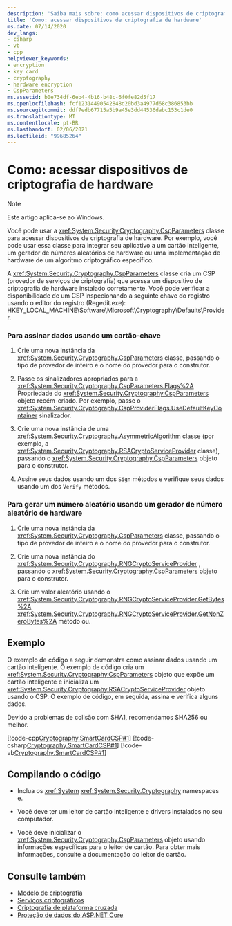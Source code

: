 ```yaml
---
description: 'Saiba mais sobre: como acessar dispositivos de criptografia de hardware'
title: 'Como: acessar dispositivos de criptografia de hardware'
ms.date: 07/14/2020
dev_langs:
- csharp
- vb
- cpp
helpviewer_keywords:
- encryption
- key card
- cryptography
- hardware encryption
- CspParameters
ms.assetid: b0e734df-6eb4-4b16-b48c-6f0fe82d5f17
ms.openlocfilehash: fcf12314490542848d20bd3a4977d68c386853bb
ms.sourcegitcommit: ddf7edb67715a5b9a45e3dd44536dabc153c1de0
ms.translationtype: MT
ms.contentlocale: pt-BR
ms.lasthandoff: 02/06/2021
ms.locfileid: "99685264"
---
```

# <a name="how-to-access-hardware-encryption-devices"></a>Como: acessar dispositivos de criptografia de hardware

> [!NOTE]
> Este artigo aplica-se ao Windows.

Você pode usar a <xref:System.Security.Cryptography.CspParameters> classe para acessar dispositivos de criptografia de hardware. Por exemplo, você pode usar essa classe para integrar seu aplicativo a um cartão inteligente, um gerador de números aleatórios de hardware ou uma implementação de hardware de um algoritmo criptográfico específico.  

A <xref:System.Security.Cryptography.CspParameters> classe cria um CSP (provedor de serviços de criptografia) que acessa um dispositivo de criptografia de hardware instalado corretamente.  Você pode verificar a disponibilidade de um CSP inspecionando a seguinte chave do registro usando o editor do registro (Regedit.exe): HKEY_LOCAL_MACHINE\Software\Microsoft\Cryptography\Defaults\Provider.  
  
### <a name="to-sign-data-using-a-key-card"></a>Para assinar dados usando um cartão-chave  
  
1. Crie uma nova instância da <xref:System.Security.Cryptography.CspParameters> classe, passando o tipo de provedor de inteiro e o nome do provedor para o construtor.  
  
2. Passe os sinalizadores apropriados para a <xref:System.Security.Cryptography.CspParameters.Flags%2A> Propriedade do <xref:System.Security.Cryptography.CspParameters> objeto recém-criado.  Por exemplo, passe o <xref:System.Security.Cryptography.CspProviderFlags.UseDefaultKeyContainer> sinalizador.  
  
3. Crie uma nova instância de uma <xref:System.Security.Cryptography.AsymmetricAlgorithm> classe (por exemplo, a <xref:System.Security.Cryptography.RSACryptoServiceProvider> classe), passando o <xref:System.Security.Cryptography.CspParameters> objeto para o construtor.  
  
4. Assine seus dados usando um dos `Sign` métodos e verifique seus dados usando um dos `Verify` métodos.  
  
### <a name="to-generate-a-random-number-using-a-hardware-random-number-generator"></a>Para gerar um número aleatório usando um gerador de número aleatório de hardware  
  
1. Crie uma nova instância da <xref:System.Security.Cryptography.CspParameters> classe, passando o tipo de provedor de inteiro e o nome do provedor para o construtor.  
  
2. Crie uma nova instância do <xref:System.Security.Cryptography.RNGCryptoServiceProvider> , passando o <xref:System.Security.Cryptography.CspParameters> objeto para o construtor.  
  
3. Crie um valor aleatório usando o <xref:System.Security.Cryptography.RNGCryptoServiceProvider.GetBytes%2A> <xref:System.Security.Cryptography.RNGCryptoServiceProvider.GetNonZeroBytes%2A> método ou.  
  
## <a name="example"></a>Exemplo

O exemplo de código a seguir demonstra como assinar dados usando um cartão inteligente.  O exemplo de código cria um <xref:System.Security.Cryptography.CspParameters> objeto que expõe um cartão inteligente e inicializa um <xref:System.Security.Cryptography.RSACryptoServiceProvider> objeto usando o CSP.  O exemplo de código, em seguida, assina e verifica alguns dados.  

Devido a problemas de colisão com SHA1, recomendamos SHA256 ou melhor.
  
[!code-cpp[Cryptography.SmartCardCSP#1](../../../samples/snippets/cpp/VS_Snippets_CLR/Cryptography.SmartCardCSP/CPP/Cryptography.SmartCardCSP.cpp#1)]
[!code-csharp[Cryptography.SmartCardCSP#1](../../../samples/snippets/csharp/VS_Snippets_CLR/Cryptography.SmartCardCSP/CS/example.cs#1)]
[!code-vb[Cryptography.SmartCardCSP#1](../../../samples/snippets/visualbasic/VS_Snippets_CLR/Cryptography.SmartCardCSP/VB/example.vb#1)]  
  
## <a name="compiling-the-code"></a>Compilando o código  
  
- Inclua os <xref:System> <xref:System.Security.Cryptography> namespaces e.  
  
- Você deve ter um leitor de cartão inteligente e drivers instalados no seu computador.  
  
- Você deve inicializar o <xref:System.Security.Cryptography.CspParameters> objeto usando informações específicas para o leitor de cartão.  Para obter mais informações, consulte a documentação do leitor de cartão.

## <a name="see-also"></a>Consulte também

- [Modelo de criptografia](cryptography-model.md)
- [Serviços criptográficos](cryptographic-services.md)
- [Criptografia de plataforma cruzada](cross-platform-cryptography.md)
- [Proteção de dados do ASP.NET Core](/aspnet/core/security/data-protection/introduction)
